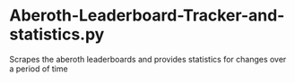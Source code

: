 # Aberoth-Leaderboard-Tracker-and-statistics.py
Scrapes the aberoth leaderboards and provides statistics for changes over a period of time
